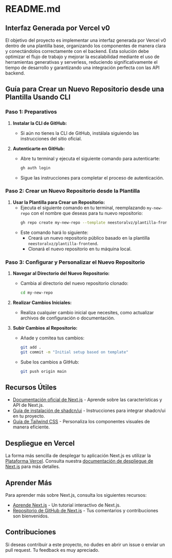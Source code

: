 # README.md

## Interfaz Generada por Vercel v0

El objetivo del proyecto es implementar una interfaz generada por Vercel v0 dentro de una plantilla base, organizando los componentes de manera clara y conectándolos correctamente con el backend. Esta solución debe optimizar el flujo de trabajo y mejorar la escalabilidad mediante el uso de herramientas generativas y serverless, reduciendo significativamente el tiempo de desarrollo y garantizando una integración perfecta con las API backend.

## Guía para Crear un Nuevo Repositorio desde una Plantilla Usando CLI

### Paso 1: Preparativos

1. **Instalar la CLI de GitHub:**
   - Si aún no tienes la CLI de GitHub, instálala siguiendo las instrucciones del sitio oficial.

2. **Autenticarte en GitHub:**
   - Abre tu terminal y ejecuta el siguiente comando para autenticarte:
     ```bash
     gh auth login
     ```
   - Sigue las instrucciones para completar el proceso de autenticación.

### Paso 2: Crear un Nuevo Repositorio desde la Plantilla

1. **Usar la Plantilla para Crear un Repositorio:**
   - Ejecuta el siguiente comando en tu terminal, reemplazando `my-new-repo` con el nombre que deseas para tu nuevo repositorio:
     ```bash
     gh repo create my-new-repo --template neestoralvz/plantilla-frontend --public --clone
     ```
   - Este comando hará lo siguiente:
     - Creará un nuevo repositorio público basado en la plantilla `neestoralvz/plantilla-frontend`.
     - Clonará el nuevo repositorio en tu máquina local.

### Paso 3: Configurar y Personalizar el Nuevo Repositorio

1. **Navegar al Directorio del Nuevo Repositorio:**
   - Cambia al directorio del nuevo repositorio clonado:
     ```bash
     cd my-new-repo
     ```

2. **Realizar Cambios Iniciales:**
   - Realiza cualquier cambio inicial que necesites, como actualizar archivos de configuración o documentación.

3. **Subir Cambios al Repositorio:**
   - Añade y comitea tus cambios:
     ```bash
     git add .
     git commit -m "Initial setup based on template"
     ```
   - Sube los cambios a GitHub:
     ```bash
     git push origin main
     ```

## Recursos Útiles

- [Documentación oficial de Next.js](https://nextjs.org/docs) - Aprende sobre las características y API de Next.js.
- [Guía de instalación de shadcn/ui](https://ui.shadcn.com/docs/installation/next) - Instrucciones para integrar shadcn/ui en tu proyecto.
- [Guía de Tailwind CSS](https://tailwindcss.com/docs/guides/nextjs) - Personaliza los componentes visuales de manera eficiente.

## Despliegue en Vercel

La forma más sencilla de desplegar tu aplicación Next.js es utilizar la [Plataforma Vercel](https://vercel.com/new?utm_medium=default-template&filter=next.js&utm_source=create-next-app&utm_campaign=create-next-app-readme). Consulta nuestra [documentación de despliegue de Next.js](https://nextjs.org/docs/app/building-your-application/deploying) para más detalles.

## Aprender Más

Para aprender más sobre Next.js, consulta los siguientes recursos:

- [Aprende Next.js](https://nextjs.org/learn) - Un tutorial interactivo de Next.js.
- [Repositorio de GitHub de Next.js](https://github.com/vercel/next.js) - Tus comentarios y contribuciones son bienvenidos.

## Contribuciones

Si deseas contribuir a este proyecto, no dudes en abrir un issue o enviar un pull request. Tu feedback es muy apreciado.
